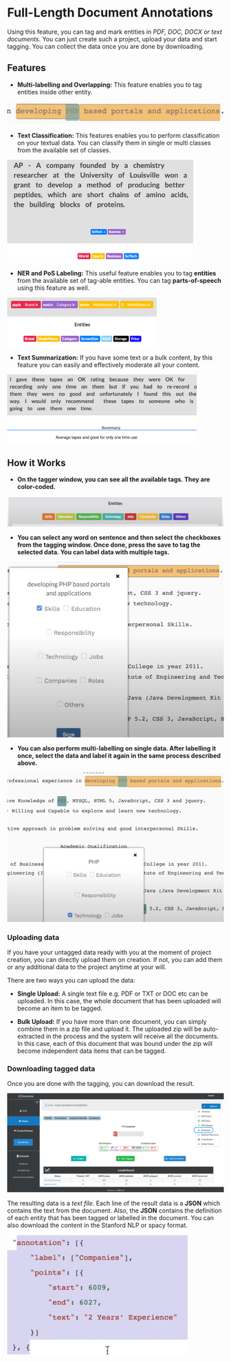 # Full-Length Document Annotations

Using this feature, you can tag and mark entities in *PDF, DOC, DOCX or text documents*. You can just create such a project, upload your data and start tagging. You can collect the data once you are done by downloading. 

## Features

- **Multi-labelling and Overlapping:** This feature enables you to tag entities inside other entity.

![overlapping](../assets/overlapping.png)

- **Text Classification:** This features enables you to perform classification on your textual data. You can classify them in single or multi classes from the available set of classes.

![txt-class](../assets/txt-class.png)

- **NER and PoS Labeling:** This useful feature enables you to tag **entities** from the available set of tag-able entities. You can tag **parts-of-speech** using this feature as well.

![ner-pos](../assets/ner-pos.png)

- **Text Summarization:** If you have some text or a bulk content, by this feature you can easily and effectively moderate all your content.

![txt-summ](../assets/txt-summ.png)

## How it Works

- **On the tagger window, you can see all the available tags. They are color-coded.**

![text-tags](../assets/text-tags.png)

- **You can select any word on sentence and then select the checkboxes from the tagging window. Once done, press the save to tag the selected data. You can label data with multiple tags.**

![selecting-tags](../assets/selecting-tags.png)

- **You can also perform multi-labelling on single data. After labelling it once, select the data and label it again in the same process described above.**

![tagging-res](../assets/tagging-res.png)

### Uploading data

If you have your untagged data ready with you at the moment of project creation, you can directly upload them on creation. If not, you can add them or any additional data to the project anytime at your will.

There are two ways you can upload the data:

- **Single Upload:** A single text file e.g. PDF or TXT or DOC etc can be uploaded. In this case, the whole document that has been uploaded will become an item to be tagged.

- **Bulk Upload:** If you have more than one document, you can simply combine them in a zip file and upload it. The uploaded zip will be auto-extracted in the process and the system will receive all the documents. In this case, each of this document that was bound under the zip will become independent data items that can be tagged.

### Downloading tagged data

Once you are done with the tagging, you can download the result. 

![download-res](../assets/download-res.png)

The resulting data is a *text file*. Each line of the result data is a **JSON** which contains the text from the document. Also, the **JSON** contains the definition of each entity that has been tagged or labelled in the document. You can also download the content in the Stanford NLP or spacy format.

![result-json](../assets/result-json.png)
